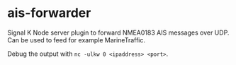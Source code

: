 # ais-forwarder
Signal K Node server plugin to forward NMEA0183 AIS messages over UDP. Can be used to feed for example MarineTraffic.

Debug the output with `nc -ulkw 0 <ipaddress> <port>`.
